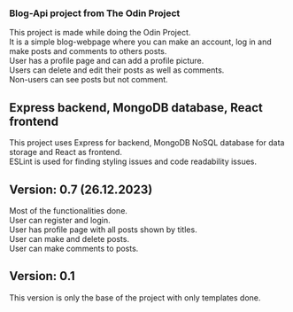 ### Blog-Api project from The Odin Project
This project is made while doing the Odin Project.<br>
It is a simple blog-webpage where you can make an account, log in and make posts and comments to others posts.<br>
User has a profile page and can add a profile picture.<br>
Users can delete and edit their posts as well as comments.<br>
Non-users can see posts but not comment.<br>

## Express backend, MongoDB database, React frontend
This project uses Express for backend, MongoDB NoSQL database for data storage and React as frontend.<br>
ESLint is used for finding styling issues and code readability issues.

## Version: 0.7 (26.12.2023)
Most of the functionalities done.</br>
User can register and login.</br>
User has profile page with all posts shown by titles.</br>
User can make and delete posts.</br>
User can make comments to posts.</br>

## Version: 0.1
This version is only the base of the project with only templates done.
